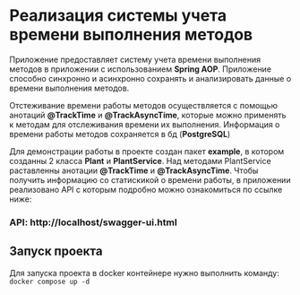 # Реализация системы учета времени выполнения методов

Приложение предоставляет систему учета времени выполнения методов в приложении с использованием **Spring AOP**.
Приложение способно синхронно и асинхронно сохранять и анализировать данные о времени выполнения методов.

Отстеживание времени работы методов осуществляется с помощью анотаций **@TrackTime** и **@TrackAsyncTime**, которые можно применять к методам для отслеживания времени их выполнения.
Информация о времени работы методов сохраняется в бд (**PostgreSQL**) 

Для демонстрации работы в проекте создан пакет **example**, в котором созданны 2 класса **Plant** и **PlantService**. 
Над методами PlantService раставленны анотации **@TrackTime** и **@TrackAsyncTime**. 
Чтобы получить информацию со статискикой о времени работы, в приложении реализовано API с которым подробно можно ознакомиться по ссылке ниже:
### API: http://localhost/swagger-ui.html

## Запуск проекта

Для запуска проекта в docker контейнере нужно выполнить команду:
`docker compose up -d`